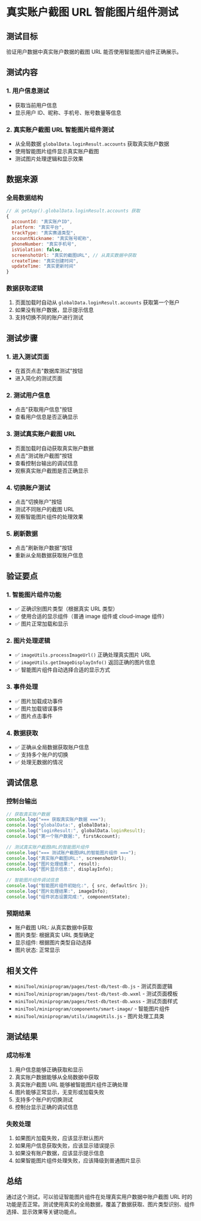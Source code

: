 # 真实账户截图 URL 智能图片组件测试

## 测试目标

验证用户数据中真实账户数据的截图 URL 能否使用智能图片组件正确展示。

## 测试内容

### 1. 用户信息测试

- 获取当前用户信息
- 显示用户 ID、昵称、手机号、账号数量等信息

### 2. 真实账户截图 URL 智能图片组件测试

- 从全局数据 `globalData.loginResult.accounts` 获取真实账户数据
- 使用智能图片组件显示真实账户截图
- 测试图片处理逻辑和显示效果

## 数据来源

### 全局数据结构

```javascript
// 从 getApp().globalData.loginResult.accounts 获取
{
  accountId: "真实账户ID",
  platform: "真实平台",
  trackType: "真实赛道类型",
  accountNickname: "真实账号昵称",
  phoneNumber: "真实手机号",
  isViolation: false,
  screenshotUrl: "真实的截图URL", // 从真实数据中获取
  createTime: "真实创建时间",
  updateTime: "真实更新时间"
}
```

### 数据获取逻辑

1. 页面加载时自动从 `globalData.loginResult.accounts` 获取第一个账户
2. 如果没有账户数据，显示提示信息
3. 支持切换不同的账户进行测试

## 测试步骤

### 1. 进入测试页面

- 在首页点击"数据库测试"按钮
- 进入简化的测试页面

### 2. 测试用户信息

- 点击"获取用户信息"按钮
- 查看用户信息是否正确显示

### 3. 测试真实账户截图 URL

- 页面加载时自动获取真实账户数据
- 点击"测试账户截图"按钮
- 查看控制台输出的调试信息
- 观察真实账户截图是否正确显示

### 4. 切换账户测试

- 点击"切换账户"按钮
- 测试不同账户的截图 URL
- 观察智能图片组件的处理效果

### 5. 刷新数据

- 点击"刷新账户数据"按钮
- 重新从全局数据获取账户信息

## 验证要点

### 1. 智能图片组件功能

- ✅ 正确识别图片类型（根据真实 URL 类型）
- ✅ 使用合适的显示组件（普通 image 组件或 cloud-image 组件）
- ✅ 图片正常加载和显示

### 2. 图片处理逻辑

- ✅ `imageUtils.processImageUrl()` 正确处理真实图片 URL
- ✅ `imageUtils.getImageDisplayInfo()` 返回正确的图片信息
- ✅ 智能图片组件自动选择合适的显示方式

### 3. 事件处理

- ✅ 图片加载成功事件
- ✅ 图片加载错误事件
- ✅ 图片点击事件

### 4. 数据获取

- ✅ 正确从全局数据获取账户信息
- ✅ 支持多个账户的切换
- ✅ 处理无数据的情况

## 调试信息

### 控制台输出

```javascript
// 获取真实账户数据
console.log("=== 获取真实账户数据 ===");
console.log("globalData:", globalData);
console.log("loginResult:", globalData.loginResult);
console.log("第一个账户数据:", firstAccount);

// 测试真实账户截图URL的智能图片组件
console.log("=== 测试账户截图URL的智能图片组件 ===");
console.log("真实账户截图URL:", screenshotUrl);
console.log("图片处理结果:", result);
console.log("图片显示信息:", displayInfo);

// 智能图片组件调试信息
console.log("智能图片组件初始化:", { src, defaultSrc });
console.log("图片处理结果:", imageInfo);
console.log("组件状态设置完成:", componentState);
```

### 预期结果

- 账户截图 URL: 从真实数据中获取
- 图片类型: 根据真实 URL 类型确定
- 显示组件: 根据图片类型自动选择
- 图片状态: 正常显示

## 相关文件

- `miniTool/miniprogram/pages/test-db/test-db.js` - 测试页面逻辑
- `miniTool/miniprogram/pages/test-db/test-db.wxml` - 测试页面模板
- `miniTool/miniprogram/pages/test-db/test-db.wxss` - 测试页面样式
- `miniTool/miniprogram/components/smart-image/` - 智能图片组件
- `miniTool/miniprogram/utils/imageUtils.js` - 图片处理工具类

## 测试结果

### 成功标准

1. 用户信息能够正确获取和显示
2. 真实账户数据能够从全局数据中获取
3. 真实账户截图 URL 能够被智能图片组件正确处理
4. 图片能够正常显示，无变形或加载失败
5. 支持多个账户的切换测试
6. 控制台显示正确的调试信息

### 失败处理

1. 如果图片加载失败，应该显示默认图片
2. 如果用户信息获取失败，应该显示错误提示
3. 如果没有账户数据，应该显示提示信息
4. 如果智能图片组件处理失败，应该降级到普通图片显示

## 总结

通过这个测试，可以验证智能图片组件在处理真实用户数据中账户截图 URL 时的功能是否正常。测试使用真实的全局数据，覆盖了数据获取、图片类型识别、组件选择、显示效果等关键功能点。
